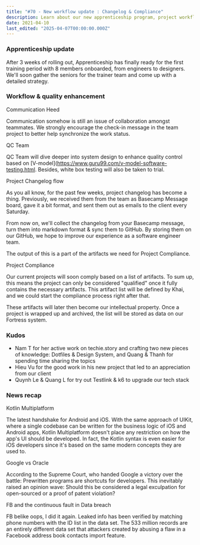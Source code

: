 ```yaml
---
title: "#70 - New workflow update : Changelog & Compliance"
description: Learn about our new apprenticeship program, project workflow improvements, quality control updates, and the latest tech news including Kotlin Multiplatform and data breach insights.
date: 2021-04-10
last_edited: "2025-04-07T00:00:00.000Z"
---
```


### Apprenticeship update

After 3 weeks of rolling out, Apprenticeship has finally ready for the first training period with 8 members onboarded, from engineers to designers. We'll soon gather the seniors for the trainer team and come up with a detailed strategy.

### Workflow & quality enhancement

Communication Heed

Communication somehow is still an issue of collaboration amongst teammates. We strongly encourage the check-in message in the team project to better help synchronize the work status.

QC Team

QC Team will dive deeper into system design to enhance quality control based on [V-model](<https://www.guru99.com/v-model-software-testing.html>. Besides, white box testing will also be taken to trial.

Project Changelog flow

As you all know, for the past few weeks, project changelog has become a thing. Previously, we received them from the team as Basecamp Message board, gave it a bit format, and sent them out as emails to the client every Saturday.

From now on, we'll collect the changelog from your Basecamp message, turn them into markdown format & sync them to GitHub. By storing them on our GitHub, we hope to improve our experience as a software engineer team.

The output of this is a part of the artifacts we need for Project Compliance.

Project Compliance

Our current projects will soon comply based on a list of artifacts. To sum up, this means the project can only be considered "qualified" once it fully contains the necessary artifacts. This artifact list will be defined by Khai, and we could start the compliance process right after that.

These artifacts will later then become our intellectual property. Once a project is wrapped up and archived, the list will be stored as data on our Fortress system.

### Kudos

- Nam T for her active work on techie.story and crafting two new pieces of knowledge: Dotfiles & Design System, and Quang & Thanh for spending time sharing the topics
- Hieu Vu for the good work in his new project that led to an appreciation from our client
- Quynh Le & Quang L for try out Testlink & k6 to upgrade our tech stack

### News recap

Kotlin Multiplatform

The latest handshake for Android and iOS. With the same approach of UIKit, where a single codebase can be written for the business logic of iOS and Android apps, Kotlin Multiplatform doesn't place any restriction on how the app's UI should be developed. In fact, the Kotlin syntax is even easier for iOS developers since it's based on the same modern concepts they are used to.

Google vs Oracle

According to the Supreme Court, who handed Google a victory over the battle: Prewritten programs are shortcuts for developers. This inevitably raised an opinion wave: Should this be considered a legal exculpation for open-sourced or a proof of patent violation?

FB and the continuous fault in Data breach

FB belike oops, I did it again. Leaked info has been verified by matching phone numbers with the ID list in the data set. The 533 million records are an entirely different data set that attackers created by abusing a flaw in a Facebook address book contacts import feature.
